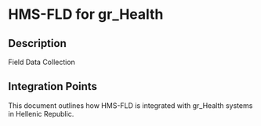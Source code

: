 # HMS-FLD for gr_Health

## Description

Field Data Collection

## Integration Points

This document outlines how HMS-FLD is integrated with gr_Health systems in Hellenic Republic.
